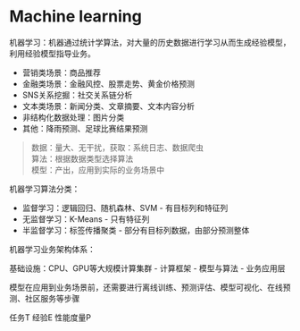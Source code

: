 # Machine learning

机器学习：机器通过统计学算法，对大量的历史数据进行学习从而生成经验模型，利用经验模型指导业务。

* 营销类场景：商品推荐
* 金融类场景：金融风控、股票走势、黄金价格预测
* SNS关系挖掘：社交关系链分析
* 文本类场景：新闻分类、文章摘要、文本内容分析
* 非结构化数据处理：图片分类
* 其他：降雨预测、足球比赛结果预测

> 数据：量大、无干扰，获取：系统日志、数据爬虫  
> 算法：根据数据类型选择算法  
> 模型：产出，应用到实际的业务场景中

机器学习算法分类：

* 监督学习：逻辑回归、随机森林、SVM - 有目标列和特征列
* 无监督学习：K-Means - 只有特征列
* 半监督学习：标签传播聚类 - 部分有目标列数据，由部分预测整体

机器学习业务架构体系：

基础设施：CPU、GPU等大规模计算集群 - 计算框架 - 模型与算法 - 业务应用层

模型在应用到业务场景前，还需要进行离线训练、预测评估、模型可视化、在线预测、社区服务等步骤

任务T 经验E 性能度量P